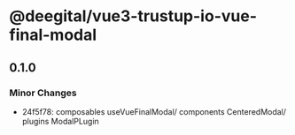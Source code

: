 # @deegital/vue3-trustup-io-vue-final-modal

## 0.1.0

### Minor Changes

- 24f5f78: composables useVueFinalModal/ components CenteredModal/ plugins ModalPLugin
